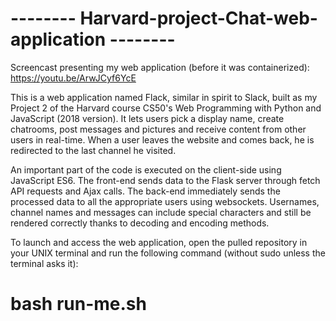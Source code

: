 # -------- Harvard-project-Chat-web-application --------

Screencast presenting my web application (before it was containerized): https://youtu.be/ArwJCyf6YcE

This is a web application named Flack, similar in spirit to Slack, built as my Project 2 of the Harvard course CS50's Web Programming with Python and JavaScript (2018 version). It lets users pick a display name, create chatrooms, post messages and pictures and receive content from other users in real-time. When a user leaves the website and comes back, he is redirected to the last channel he visited.

An important part of the code is executed on the client-side using JavaScript ES6. The front-end sends data to the Flask server through fetch API requests and Ajax calls. The back-end immediately sends the processed data to all the appropriate users using websockets. Usernames, channel names and messages can include special characters and still be rendered correctly thanks to decoding and encoding methods.

To launch and access the web application, open the pulled repository in your UNIX terminal and run the following command (without sudo unless the terminal asks it):
# bash run-me.sh
